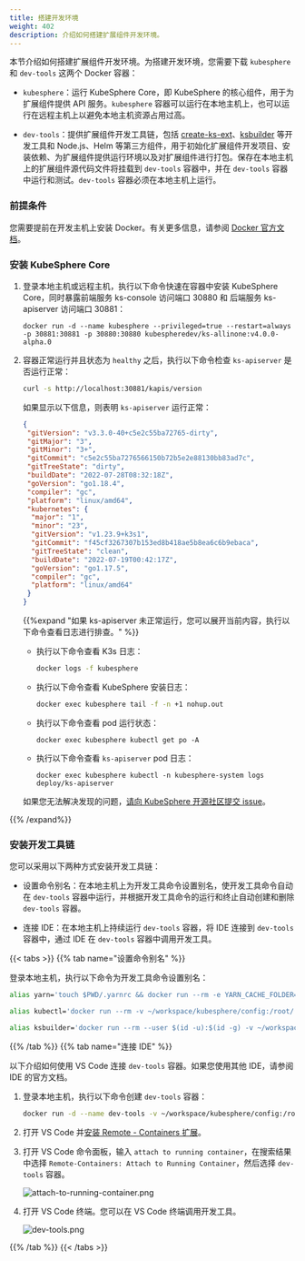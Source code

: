 ```yaml
---
title: 搭建开发环境
weight: 402
description: 介绍如何搭建扩展组件开发环境。
---
```


本节介绍如何搭建扩展组件开发环境。为搭建开发环境，您需要下载 `kubesphere` 和 `dev-tools` 这两个 Docker 容器：

* `kubesphere`：运行 KubeSphere Core，即 KubeSphere 的核心组件，用于为扩展组件提供 API 服务。`kubesphere` 容器可以运行在本地主机上，也可以运行在远程主机上以避免本地主机资源占用过高。

* `dev-tools`：提供扩展组件开发工具链，包括 [create-ks-ext](/extension-dev-guide/zh/references/create-ks-ext/)、[ksbuilder](/extension-dev-guide/zh/references/ksbuilder/) 等开发工具和 Node.js、Helm 等第三方组件，用于初始化扩展组件开发项目、安装依赖、为扩展组件提供运行环境以及对扩展组件进行打包。保存在本地主机上的扩展组件源代码文件将挂载到 `dev-tools` 容器中，并在 `dev-tools` 容器中运行和测试。`dev-tools` 容器必须在本地主机上运行。

### 前提条件

您需要提前在开发主机上安装 Docker。有关更多信息，请参阅 [Docker 官方文档](https://docs.docker.com/engine/install/)。

### 安装 KubeSphere Core

1. 登录本地主机或远程主机，执行以下命令快速在容器中安装 KubeSphere Core，同时暴露前端服务 ks-console 访问端口 30880 和 后端服务 ks-apiserver 访问端口 30881：

    ```
    docker run -d --name kubesphere --privileged=true --restart=always -p 30881:30881 -p 30880:30880 kubespheredev/ks-allinone:v4.0.0-alpha.0
    ```

2. 容器正常运行并且状态为 `healthy` 之后，执行以下命令检查 `ks-apiserver` 是否运行正常：

   ```bash
   curl -s http://localhost:30881/kapis/version
   ```

   如果显示以下信息，则表明 `ks-apiserver` 运行正常：
   ```json
   {
    "gitVersion": "v3.3.0-40+c5e2c55ba72765-dirty",
    "gitMajor": "3",
    "gitMinor": "3+",
    "gitCommit": "c5e2c55ba7276566150b72b5e2e88130bb83ad7c",
    "gitTreeState": "dirty",
    "buildDate": "2022-07-28T08:32:18Z",
    "goVersion": "go1.18.4",
    "compiler": "gc",
    "platform": "linux/amd64",
    "kubernetes": {
     "major": "1",
     "minor": "23",
     "gitVersion": "v1.23.9+k3s1",
     "gitCommit": "f45cf3267307b153ed8b418ae5b8ea6c6b9ebaca",
     "gitTreeState": "clean",
     "buildDate": "2022-07-19T00:42:17Z",
     "goVersion": "go1.17.5",
     "compiler": "gc",
     "platform": "linux/amd64"
    }
   }
   ```

   {{%expand "如果 ks-apiserver 未正常运行，您可以展开当前内容，执行以下命令查看日志进行排查。" %}}

   * 执行以下命令查看 K3s 日志：

     ```bash
     docker logs -f kubesphere
     ```

   * 执行以下命令查看 KubeSphere 安装日志：

     ```bash
     docker exec kubesphere tail -f -n +1 nohup.out
     ```

   * 执行以下命令查看 pod 运行状态：

     ```
     docker exec kubesphere kubectl get po -A
     ```

   * 执行以下命令查看 `ks-apiserver` pod 日志：

     ```
     docker exec kubesphere kubectl -n kubesphere-system logs deploy/ks-apiserver
     ```

   如果您无法解决发现的问题，[请向 KubeSphere 开源社区提交 issue](https://github.com/kubesphere/kubesphere/issues/new?assignees=&labels=kind%2Fbug&template=bug_report.md)。

{{% /expand%}}


### 安装开发工具链

您可以采用以下两种方式安装开发工具链：

* 设置命令别名：在本地主机上为开发工具命令设置别名，使开发工具命令自动在 `dev-tools` 容器中运行，并根据开发工具命令的运行和终止自动创建和删除 `dev-tools` 容器。

* 连接 IDE：在本地主机上持续运行 `dev-tools` 容器，将 IDE 连接到 `dev-tools` 容器中，通过 IDE 在 `dev-tools` 容器中调用开发工具。

{{< tabs >}}
{{% tab name="设置命令别名" %}}

登录本地主机，执行以下命令为开发工具命令设置别名：

```bash
alias yarn='touch $PWD/.yarnrc && docker run --rm -e YARN_CACHE_FOLDER=/.yarn/cache --user $(id -u):$(id -g) -v $PWD:$PWD -v $PWD/.yarnrc:/.yarnrc -v $PWD/.yarn:/.yarn -v $PWD/.config:/.config -w $PWD -p 8000:8000 -p 8001:8001 -it kubespheredev/dev-tools:v0.0.1 yarn'
```

```bash
alias kubectl='docker run --rm -v ~/workspace/kubesphere/config:/root/.kube/config -v $PWD:$PWD -w $PWD -it kubespheredev/dev-tools:v0.0.1 kubectl'
```

```bash
alias ksbuilder='docker run --rm --user $(id -u):$(id -g) -v ~/workspace/kubesphere/config:/root/.kube/config -v $PWD:$PWD -w $PWD -it kubespheredev/dev-tools:v0.0.1 ksbuilder'
```

{{% /tab %}}
{{% tab name="连接 IDE" %}}

以下介绍如何使用 VS Code 连接 `dev-tools` 容器。如果您使用其他 IDE，请参阅 IDE 的官方文档。

1. 登录本地主机，执行以下命令创建 `dev-tools` 容器：

   ```bash
   docker run -d --name dev-tools -v ~/workspace/kubesphere/config:/root/.kube/config -v ~/workspace/kubesphere:/workspace/kubesphere -w /workspace/kubesphere -p 8000:8000 -p 8001:8001 kubespheredev/dev-tools:v0.0.1
   ```

2. 打开 VS Code 并[安装 Remote - Containers 扩展](https://code.visualstudio.com/docs/remote/containers-tutorial)。

3. 打开 VS Code 命令面板，输入 `attach to running container`，在搜索结果中选择 `Remote-Containers: Attach to Running Container`，然后选择 `dev-tools` 容器。

   ![attach-to-running-container.png](images/get-started/attach-to-running-container.png?width=1080px)

4. 打开 VS Code 终端。您可以在 VS Code 终端调用开发工具。

   ![dev-tools.png](images/get-started/dev-tools.png?width=1080px)

{{% /tab %}}
{{< /tabs >}}